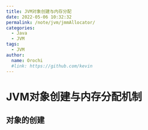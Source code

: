 ```yaml
---
title: JVM对象创建与内存分配
date: 2022-05-06 10:32:32
permalink: /note/jvm/jmmAllocator/
categories:
  - Java
  - JVM
tags:
  - JVM
author: 
  name: Orochi
  #link: https://github.com/kevin
---
```

# JVM对象创建与内存分配机制

## 对象的创建
